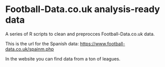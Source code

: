 # Football-Data.co.uk analysis-ready data
A series of R scripts to clean and preprocces Football-Data.co.uk data.

This is the url for the Spanish data: https://www.football-data.co.uk/spainm.php

In the website you can find data from a ton of leagues.
